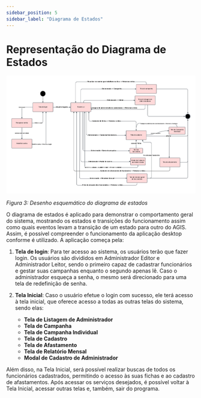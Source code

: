 ```yaml
---
sidebar_position: 5
sidebar_label: "Diagrama de Estados"
---
```


# Representação do Diagrama de Estados

![Representação do Diagrama de Estados.](../../static/img/DiagramadeEstados.png)

*Figura 3: Desenho esquemático do diagrama de estados*


O diagrama de estados é aplicado para demonstrar o comportamento geral do sistema, mostrando os estados e transições do funcionamento assim como quais eventos levam a transição de um estado para outro do AGIS. Assim, é possível compreender o funcionamento da aplicação desktop conforme é utilizado. A aplicação começa pela:

1. **Tela de login**: Para ter acesso ao sistema, os usuários terão que fazer login. Os usuários são divididos em Administrador Editor e Administrador Leitor, sendo o primeiro capaz de cadastrar funcionários e gestar suas campanhas enquanto o segundo apenas lê. Caso o administrador esqueça a senha, o mesmo será direcionado para uma tela de redefinição de senha.

2. **Tela Inicial**: Caso o usuário efetue o login com sucesso, ele terá acesso à tela inicial, que oferece acesso a todas as outras telas do sistema, sendo elas:
    - **Tela de Listagem de Administrador**
    - **Tela de Campanha**
    - **Tela de Campanha Individual**
    - **Tela de Cadastro**
    - **Tela de Afastamento**
    - **Tela de Relatório Mensal**
    - **Modal de Cadastro de Administrador**
    
Além disso, na Tela Inicial, será possível realizar buscas de todos os funcionários cadastrados, permitindo o acesso às suas fichas e ao cadastro de afastamentos. Após acessar os serviços desejados, é possível voltar à Tela Inicial, acessar outras telas e, também, sair do programa.

